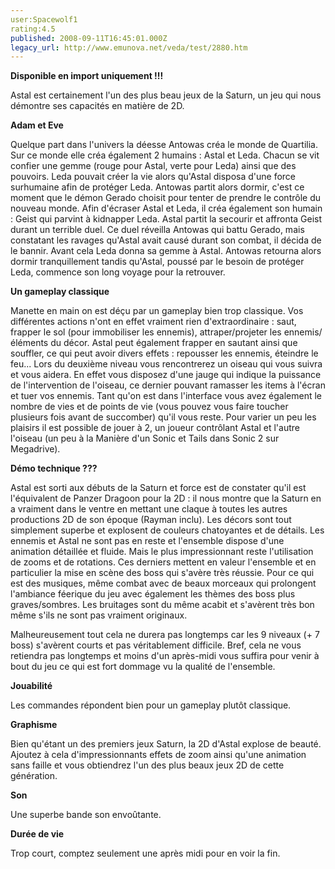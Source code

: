 ```yaml
---
user:Spacewolf1
rating:4.5
published: 2008-09-11T16:45:01.000Z
legacy_url: http://www.emunova.net/veda/test/2880.htm
---
```

**Disponible en import uniquement !!!**  

  

Astal est certainement l'un des plus beau jeux de la Saturn, un jeu qui nous démontre ses capacités en matière de 2D.  

  

**Adam et Eve**  

Quelque part dans l'univers la déesse Antowas créa le monde de Quartilia. Sur ce monde elle créa également 2 humains : Astal et Leda. Chacun se vit confier une gemme (rouge pour Astal, verte pour Leda) ainsi que des pouvoirs. Leda pouvait créer la vie alors qu'Astal disposa d'une force surhumaine afin de protéger Leda. Antowas partit alors dormir, c'est ce moment que le démon Gerado choisit pour tenter de prendre le contrôle du nouveau monde. Afin d'écraser Astal et Leda, il créa également son humain : Geist qui parvint à kidnapper Leda. Astal partit la secourir et affronta Geist durant un terrible duel. Ce duel réveilla Antowas qui battu Gerado, mais constatant les ravages qu'Astal avait causé durant son combat, il décida de le bannir. Avant cela Leda donna sa gemme à Astal. Antowas retourna alors dormir tranquillement tandis qu'Astal, poussé par le besoin de protéger Leda, commence son long voyage pour la retrouver.  

  

**Un gameplay classique**  

Manette en main on est déçu par un gameplay bien trop classique. Vos différentes actions n'ont en effet vraiment rien d'extraordinaire : saut, frapper le sol (pour immobiliser les ennemis), attraper/projeter les ennemis/éléments du décor. Astal peut également frapper en sautant ainsi que souffler, ce qui peut avoir divers effets : repousser les ennemis, éteindre le feu... Lors du deuxième niveau vous rencontrerez un oiseau qui vous suivra et vous aidera. En effet vous disposez d'une jauge qui indique la puissance de l'intervention de l'oiseau, ce dernier pouvant ramasser les items à l'écran et tuer vos ennemis. Tant qu'on est dans l'interface vous avez également le nombre de vies et de points de vie (vous pouvez vous faire toucher plusieurs fois avant de succomber) qu'il vous reste. Pour varier un peu les plaisirs il est possible de jouer à 2, un joueur contrôlant Astal et l'autre l'oiseau (un peu à la Manière d'un Sonic et Tails dans Sonic 2 sur Megadrive).  

  

**Démo technique ???**  

Astal est sorti aux débuts de la Saturn et force est de constater qu'il est l'équivalent de Panzer Dragoon pour la 2D : il nous montre que la Saturn en a vraiment dans le ventre en mettant une claque à toutes les autres productions 2D de son époque (Rayman inclu). Les décors sont tout simplement superbe et explosent de couleurs chatoyantes et de détails. Les ennemis et Astal ne sont pas en reste et l'ensemble dispose d'une animation détaillée et fluide. Mais le plus impressionnant reste l'utilisation de zooms et de rotations. Ces derniers mettent en valeur l'ensemble et en particulier la mise en scène des boss qui s'avère très réussie. Pour ce qui est des musiques, même combat avec de beaux morceaux qui prolongent l'ambiance féerique du jeu avec également les thèmes des boss plus graves/sombres. Les bruitages sont du même acabit et s'avèrent très bon même s'ils ne sont pas vraiment originaux.  

Malheureusement tout cela ne durera pas longtemps car les 9 niveaux (+ 7 boss) s'avèrent courts et pas véritablement difficile. Bref, cela ne vous retiendra pas longtemps et moins d'un après-midi vous suffira pour venir à bout du jeu ce qui est fort dommage vu la qualité de l'ensemble.  

  

  

**Jouabilité**  

Les commandes répondent bien pour un gameplay plutôt classique.  

**Graphisme**  

Bien qu'étant un des premiers jeux Saturn, la 2D d'Astal explose de beauté. Ajoutez à cela d'impressionnants effets de zoom ainsi qu'une animation sans faille et vous obtiendrez l'un des plus beaux jeux 2D de cette génération.  

**Son**  

Une superbe bande son envoûtante.  

**Durée de vie**  

Trop court, comptez seulement une après midi pour en voir la fin.